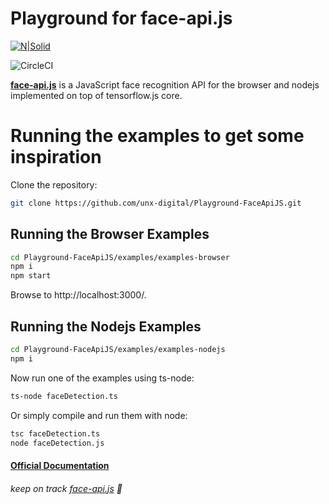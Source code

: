 # Playground for face-api.js


[![N|Solid](https://res.cloudinary.com/dlvaangxn/image/upload/c_scale,w_150/v1563630297/unx-logo.png)](https://www.unxdigital.com/)

![CircleCI](https://circleci.com/gh/google/wikiloop-battlefield/tree/master.svg?style=svg)

[**face-api.js**](https://www.npmjs.com/package/face-api.js) is a JavaScript face recognition API for the browser and nodejs implemented on top of tensorflow.js core. 



# Running the examples to get some inspiration

Clone the repository:

``` bash
git clone https://github.com/unx-digital/Playground-FaceApiJS.git
```

## Running the Browser Examples

``` bash
cd Playground-FaceApiJS/examples/examples-browser
npm i
npm start
```

Browse to http://localhost:3000/.

## Running the Nodejs Examples

``` bash
cd Playground-FaceApiJS/examples/examples-nodejs
npm i
```

Now run one of the examples using ts-node:

``` bash
ts-node faceDetection.ts
```

Or simply compile and run them with node:

``` bash
tsc faceDetection.ts
node faceDetection.js
```

#### [Official Documentation](https://github.com/justadudewhohacks/face-api.js/blob/master/README.md)

###### keep on track [face-api.js](https://github.com/justadudewhohacks/face-api.js?files=1) :raised_hands:
